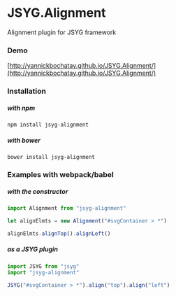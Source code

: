 # JSYG.Alignment
Alignment plugin for JSYG framework

### Demo
[http://yannickbochatay.github.io/JSYG.Alignment/](http://yannickbochatay.github.io/JSYG.Alignment/)

### Installation

##### with npm
```shell
npm install jsyg-alignment
```

##### with bower
```shell
bower install jsyg-alignment
```

### Examples with webpack/babel

##### with the constructor
```javascript
import Alignment from "jsyg-alignment"

let alignElmts = new Alignment("#svgContainer > *")

alignElmts.alignTop().alignLeft()
```
##### as a JSYG plugin
```javascript
import JSYG from "jsyg"
import "jsyg-alignment"

JSYG("#svgContainer > *").align("top").align("left")
```